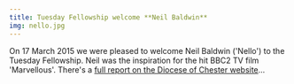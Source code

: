 ```yaml
---
title: Tuesday Fellowship welcome **Neil Baldwin**
img: nello.jpg
---
```

On 17 March 2015 we were pleased to welcome Neil Baldwin ('Nello') to the Tuesday Fellowship. Neil was the inspiration for the hit BBC2 TV film 'Marvellous'. There's a [full report on the Diocese of Chester website](http://www.chester.anglican.org/news.asp?Page=821)...